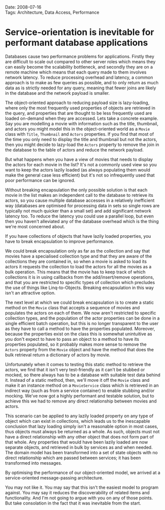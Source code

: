 Date: 2008-07-16  
Tags: Architecture, Data Access, Performance

# Service-orientation is inevitable for performant database applications

Databases cause two performance problems for applications. Firstly they are difficult to scale out compared to other server roles which means they can easily become the scalability bottleneck, and secondly they are on a remote machine which means that each query made to them involves network latency. To reduce processing overhead and latency, a common approach is to make as few queries as possible, and to only return as much data as is strictly needed for any query, meaning that fewer joins are likely in the database and the network payload is smaller.

The object-oriented approach to reducing payload size is lazy-loading, where only the most frequently used properties of objects are retrieved in the query, and properties that are thought to be less frequently used are loaded on-demand when they are accessed. Lets take a concrete example. Say you are modelling a movie with information such as the title, thumbnail, and actors you might model this in the object-oriented world as a `Movie` class with `Title`, `Thumbnail` and `Actors` properties. If you find that most of the time you only need to display the title and thumbnail but not the actors, then you might decide to lazy-load the `Actors` property to remove the join in the database to the table of actors and reduce the network payload.

But what happens when you have a view of movies that needs to display the actors for each movie in the list? It's not a commonly used view so you want to keep the actors lazily loaded (as always populating them would make the general case less efficient) but it's not so infrequently used that poor performance can be ignored.

Without breaking encapsulation the only possible solution is that each movie in the list makes an independent call to the database to retrieve its actors, so you cause multiple database accesses in a relatively inefficient way (databases are optimised for processing data in sets so single rows are typically not much quicker than a small set) and add significant network latency too. To reduce the latency you could use a parallel loop, but even then you haven't alleviated any of the database overhead which is the thing we're most concerned about.

If you have collections of objects that have lazily loaded properties, you have to break encapsulation to improve performance.

We could break encapsulation only as far as the collection and say that movies have a specialised collection type and that they are aware of the collections they are contained in, so when a movie is asked to load its actors it requests the collection to load the actors for all the movies as a bulk operation. This means that the movie has to keep track of which collections it is in using callbacks from the add/insert/remove operations, and that you are restricted to specific types of collection which precludes the use of things like Linq-to-Objects. Breaking encapsulation in this way isn't an attractive option.

The next level at which we could break encapsulation is to create a static method on the `Movie` class that accepts a sequence of movies and populates the actors on each of them. We now aren't restricted to specific collection types, and the population of the actor properties can be done in a single efficient batch operation, but this is no longer transparent to the user as they have to call a method to have the properties populated. Moreover, because the properties exist on the class this is somewhat unintuitive as you don't expect to have to pass an object to a method to have its properties populated, so it probably makes more sense to remove the `Actors` property from the `Movie` object and have the method that does the bulk retrieval return a dictionary of actors by movie.

Unfortunately when it comes to testing this static method to retrieve the actors, we find that it isn't very test-friendly as it can't be stubbed or mocked, so there always has to be a database with suitable test data behind it. Instead of a static method, then, we'll move it off the `Movie` class and make it an instance method on a `MovieService` class which is retrieved in an indirect way (such as from a service container) to enable stubbing and/or mocking. We've now got a highly performant and testable solution, but to achieve this we had to remove any direct relationship between movies and actors.

This scenario can be applied to any lazily loaded property on any type of object which can exist in collections, which leads us to the inescapable conclusion that lazy loading simply isn't a reasonable option in most cases, thus objects must always be returned as a whole. As such, objects must not have a direct relationship with any other object that does not form part of that whole. Any properties that would have been lazily loaded are now separate objects, and retrieved in bulk by services as and when needed. The domain model has been transformed into a set of state objects with no direct relationship which are passed between services; it has been transformed into messages.

By optimising the performance of our object-oriented model, we arrived at a service-oriented message-passing architecture.

You may not like it. You may say that this isn't the easiest model to program against. You may say it reduces the discoverability of related items and functionality. And I'm not going to argue with you on any of those points. But take consolation in the fact that it was inevitable from the start.